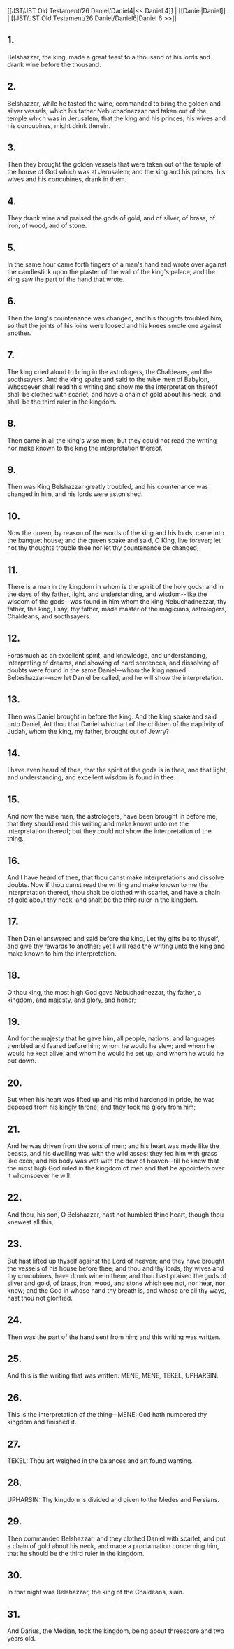 [[JST/JST Old Testament/26 Daniel/Daniel4|<< Daniel 4]] | [[Daniel|Daniel]] | [[JST/JST Old Testament/26 Daniel/Daniel6|Daniel 6 >>]]
## 1.
Belshazzar, the king, made a great feast to a thousand of his lords and drank wine before the thousand.
## 2.
Belshazzar, while he tasted the wine, commanded to bring the golden and silver vessels, which his father Nebuchadnezzar had taken out of the temple which was in Jerusalem, that the king and his princes, his wives and his concubines, might drink therein.
## 3.
Then they brought the golden vessels that were taken out of the temple of the house of God which was at Jerusalem; and the king and his princes, his wives and his concubines, drank in them.
## 4.
They drank wine and praised the gods of gold, and of silver, of brass, of iron, of wood, and of stone.
## 5.
In the same hour came forth fingers of a man\'s hand and wrote over against the candlestick upon the plaster of the wall of the king\'s palace; and the king saw the part of the hand that wrote.
## 6.
Then the king\'s countenance was changed, and his thoughts troubled him, so that the joints of his loins were loosed and his knees smote one against another.
## 7.
The king cried aloud to bring in the astrologers, the Chaldeans, and the soothsayers. And the king spake and said to the wise men of Babylon, Whosoever shall read this writing and show me the interpretation thereof shall be clothed with scarlet, and have a chain of gold about his neck, and shall be the third ruler in the kingdom.
## 8.
Then came in all the king\'s wise men; but they could not read the writing nor make known to the king the interpretation thereof.
## 9.
Then was King Belshazzar greatly troubled, and his countenance was changed in him, and his lords were astonished.
## 10.
Now the queen, by reason of the words of the king and his lords, came into the banquet house; and the queen spake and said, O King, live forever; let not thy thoughts trouble thee nor let thy countenance be changed;
## 11.
There is a man in thy kingdom in whom is the spirit of the holy gods; and in the days of thy father, light, and understanding, and wisdom\--like the wisdom of the gods\--was found in him whom the king Nebuchadnezzar, thy father, the king, I say, thy father, made master of the magicians, astrologers, Chaldeans, and soothsayers.
## 12.
Forasmuch as an excellent spirit, and knowledge, and understanding, interpreting of dreams, and showing of hard sentences, and dissolving of doubts were found in the same Daniel\--whom the king named Belteshazzar\--now let Daniel be called, and he will show the interpretation.
## 13.
Then was Daniel brought in before the king. And the king spake and said unto Daniel, Art thou that Daniel which art of the children of the captivity of Judah, whom the king, my father, brought out of Jewry?
## 14.
I have even heard of thee, that the spirit of the gods is in thee, and that light, and understanding, and excellent wisdom is found in thee.
## 15.
And now the wise men, the astrologers, have been brought in before me, that they should read this writing and make known unto me the interpretation thereof; but they could not show the interpretation of the thing.
## 16.
And I have heard of thee, that thou canst make interpretations and dissolve doubts. Now if thou canst read the writing and make known to me the interpretation thereof, thou shalt be clothed with scarlet, and have a chain of gold about thy neck, and shalt be the third ruler in the kingdom.
## 17.
Then Daniel answered and said before the king, Let thy gifts be to thyself, and give thy rewards to another; yet I will read the writing unto the king and make known to him the interpretation.
## 18.
O thou king, the most high God gave Nebuchadnezzar, thy father, a kingdom, and majesty, and glory, and honor;
## 19.
And for the majesty that he gave him, all people, nations, and languages trembled and feared before him; whom he would he slew; and whom he would he kept alive; and whom he would he set up; and whom he would he put down.
## 20.
But when his heart was lifted up and his mind hardened in pride, he was deposed from his kingly throne; and they took his glory from him;
## 21.
And he was driven from the sons of men; and his heart was made like the beasts, and his dwelling was with the wild asses; they fed him with grass like oxen; and his body was wet with the dew of heaven\--till he knew that the most high God ruled in the kingdom of men and that he appointeth over it whomsoever he will.
## 22.
And thou, his son, O Belshazzar, hast not humbled thine heart, though thou knewest all this,
## 23.
But hast lifted up thyself against the Lord of heaven; and they have brought the vessels of his house before thee; and thou and thy lords, thy wives and thy concubines, have drunk wine in them; and thou hast praised the gods of silver and gold, of brass, iron, wood, and stone which see not, nor hear, nor know; and the God in whose hand thy breath is, and whose are all thy ways, hast thou not glorified.
## 24.
Then was the part of the hand sent from him; and this writing was written.
## 25.
And this is the writing that was written: MENE, MENE, TEKEL, UPHARSIN.
## 26.
This is the interpretation of the thing\--MENE: God hath numbered thy kingdom and finished it.
## 27.
TEKEL: Thou art weighed in the balances and art found wanting.
## 28.
UPHARSIN: Thy kingdom is divided and given to the Medes and Persians.
## 29.
Then commanded Belshazzar; and they clothed Daniel with scarlet, and put a chain of gold about his neck, and made a proclamation concerning him, that he should be the third ruler in the kingdom.
## 30.
In that night was Belshazzar, the king of the Chaldeans, slain.
## 31.
And Darius, the Median, took the kingdom, being about threescore and two years old.

